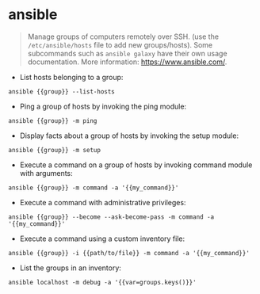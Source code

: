 # ansible

> Manage groups of computers remotely over SSH. (use the `/etc/ansible/hosts` file to add new groups/hosts).
> Some subcommands such as `ansible galaxy` have their own usage documentation.
> More information: <https://www.ansible.com/>.

- List hosts belonging to a group:

`ansible {{group}} --list-hosts`

- Ping a group of hosts by invoking the ping module:

`ansible {{group}} -m ping`

- Display facts about a group of hosts by invoking the setup module:

`ansible {{group}} -m setup`

- Execute a command on a group of hosts by invoking command module with arguments:

`ansible {{group}} -m command -a '{{my_command}}'`

- Execute a command with administrative privileges:

`ansible {{group}} --become --ask-become-pass -m command -a '{{my_command}}'`

- Execute a command using a custom inventory file:

`ansible {{group}} -i {{path/to/file}} -m command -a '{{my_command}}'`

- List the groups in an inventory:

`ansible localhost -m debug -a '{{var=groups.keys()}}'`

